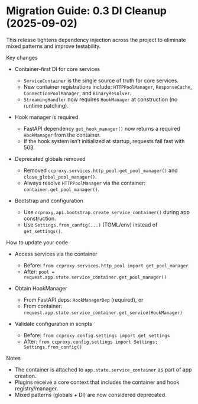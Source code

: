 # Migration Guide: 0.3 DI Cleanup (2025-09-02)

This release tightens dependency injection across the project to eliminate mixed patterns and improve testability.

Key changes

- Container-first DI for core services
  - `ServiceContainer` is the single source of truth for core services.
  - New container registrations include: `HTTPPoolManager`, `ResponseCache`, `ConnectionPoolManager`, and `BinaryResolver`.
  - `StreamingHandler` now requires `HookManager` at construction (no runtime patching).

- Hook manager is required
  - FastAPI dependency `get_hook_manager()` now returns a required `HookManager` from the container.
  - If the hook system isn’t initialized at startup, requests fail fast with 503.

- Deprecated globals removed
  - Removed `ccproxy.services.http_pool.get_pool_manager()` and `close_global_pool_manager()`.
  - Always resolve `HTTPPoolManager` via the container: `container.get_pool_manager()`.

- Bootstrap and configuration
  - Use `ccproxy.api.bootstrap.create_service_container()` during app construction.
  - Use `Settings.from_config(...)` (TOML/env) instead of `get_settings()`.

How to update your code

- Access services via the container
  - Before: `from ccproxy.services.http_pool import get_pool_manager`
  - After: `pool = request.app.state.service_container.get_pool_manager()`

- Obtain HookManager
  - From FastAPI deps: `HookManagerDep` (required), or
  - From container: `request.app.state.service_container.get_service(HookManager)`

- Validate configuration in scripts
  - Before: `from ccproxy.config.settings import get_settings`
  - After: `from ccproxy.config.settings import Settings; Settings.from_config()`

Notes

- The container is attached to `app.state.service_container` as part of app creation.
- Plugins receive a core context that includes the container and hook registry/manager.
- Mixed patterns (globals + DI) are now considered deprecated.

